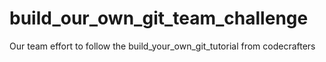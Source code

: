 # build_our_own_git_team_challenge
Our team effort to follow the build_your_own_git_tutorial from codecrafters
